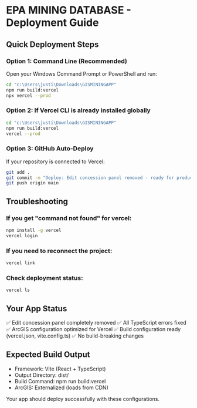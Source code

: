 # EPA MINING DATABASE - Deployment Guide

## Quick Deployment Steps

### Option 1: Command Line (Recommended)
Open your Windows Command Prompt or PowerShell and run:

```bash
cd "c:\Users\justi\Downloads\GISMININGAPP"
npm run build:vercel
npx vercel --prod
```

### Option 2: If Vercel CLI is already installed globally
```bash
cd "c:\Users\justi\Downloads\GISMININGAPP"
npm run build:vercel
vercel --prod
```

### Option 3: GitHub Auto-Deploy
If your repository is connected to Vercel:
```bash
git add .
git commit -m "Deploy: Edit concession panel removed - ready for production"
git push origin main
```

## Troubleshooting

### If you get "command not found" for vercel:
```bash
npm install -g vercel
vercel login
```

### If you need to reconnect the project:
```bash
vercel link
```

### Check deployment status:
```bash
vercel ls
```

## Your App Status
✅ Edit concession panel completely removed
✅ All TypeScript errors fixed
✅ ArcGIS configuration optimized for Vercel
✅ Build configuration ready (vercel.json, vite.config.ts)
✅ No build-breaking changes

## Expected Build Output
- Framework: Vite (React + TypeScript)
- Output Directory: dist/
- Build Command: npm run build:vercel
- ArcGIS: Externalized (loads from CDN)

Your app should deploy successfully with these configurations.
